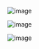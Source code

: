 
![image](https://user-images.githubusercontent.com/38088886/111021211-b6480780-83c2-11eb-9c81-d2c8219e2032.png)


![image](https://user-images.githubusercontent.com/38088886/111021283-19d23500-83c3-11eb-87f9-01ea8b47cd35.png)

![image](https://user-images.githubusercontent.com/38088886/111021321-5736c280-83c3-11eb-8db0-d23790c87377.png)


